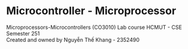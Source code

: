 # Microcontroller - Microprocessor

Microprocessors-Microcontrollers (CO3010) Lab course HCMUT - CSE Semester 251 <br>
Created and owned by Nguyễn Thế Khang - 2352490
